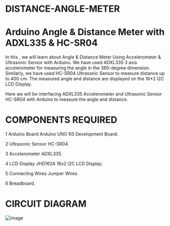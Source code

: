 # DISTANCE-ANGLE-METER

# Arduino Angle & Distance Meter with ADXL335 & HC-SR04

In this , we will learn about Angle & Distance Meter Using Accelerometer & Ultrasonic Sensor with Arduino. We have used ADXL335 3 axis accelerometer for measuring the angle in the 360-degree dimension. Similarly, we have used HC-SR04 Ultrasonic Sensor to measure distance up to 400 cm. The measured angle and distance are displayed on the 16*2 I2C LCD Display.

Here we will be interfacing ADXL335 Accelerometer and Ultrasonic Sensor HC-SR04 with Arduino to measure the angle and distance.

# COMPONENTS REQUIRED

1	Arduino Board	Arduino UNO R3 Development Board.

2	Ultrasonic Sensor	HC-SR04.

3	Accelerometer	ADXL335.

4	LCD Display	JHD162A 16x2 I2C LCD Display.

5	Connecting Wires	Jumper Wires.

6	Breadboard.


# CIRCUIT DIAGRAM

![image](https://user-images.githubusercontent.com/104286274/172174552-2281bb78-de4c-4f4a-bf18-bbf30fc2e55e.png)
